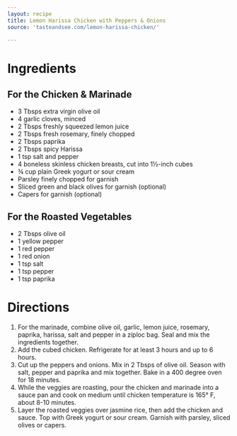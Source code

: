 ```yaml
---
layout: recipe
title: Lemon Harissa Chicken with Peppers & Onions
source: 'tasteandsee.com/lemon-harissa-chicken/'

---
```


# Ingredients

## For the Chicken & Marinade

- 3 Tbsps extra virgin olive oil
- 4 garlic cloves, minced
- 2 Tbsps freshly squeezed lemon juice
- 2 Tbsps fresh rosemary, finely chopped
- 2 Tbsps paprika
- 2 Tbsps spicy Harissa
- 1 tsp salt and pepper
- 4 boneless skinless chicken breasts, cut into 1½-inch cubes
- ¾ cup plain Greek yogurt or sour cream
- Parsley finely chopped for garnish
- Sliced green and black olives for garnish (optional)
- Capers for garnish (optional)

## For the Roasted Vegetables

- 2 Tbsps olive oil
- 1 yellow pepper
- 1 red pepper
- 1 red onion
- 1 tsp salt
- 1 tsp pepper
- 1 tsp paprika

# Directions

1. For the marinade, combine olive oil, garlic, lemon juice, rosemary, paprika, harissa, salt and pepper in a ziploc bag. Seal and mix the ingredients together.
2. Add the cubed chicken. Refrigerate for at least 3 hours and up to 6 hours.
3. Cut up the peppers and onions. Mix in 2 Tbsps of olive oil. Season with salt, pepper and paprika and mix together. Bake in a 400 degree oven for 18 minutes.
4. While the veggies are roasting, pour the chicken and marinade into a sauce pan and cook on medium until chicken temperature is 165° F, about 8-10 minutes.
5. Layer the roasted veggies over jasmine rice, then add the chicken and sauce. Top with Greek yogurt or sour cream. Garnish with parsley, sliced olives or capers.
